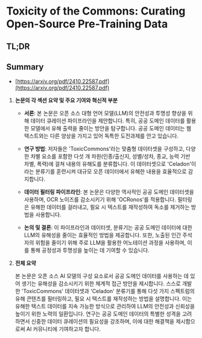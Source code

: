 # Toxicity of the Commons: Curating Open-Source Pre-Training Data
## TL;DR
## Summary
- [https://arxiv.org/pdf/2410.22587.pdf](https://arxiv.org/pdf/2410.22587.pdf)

1. **논문의 각 섹션 요약 및 주요 기여와 혁신적 부분**

   - **서론**: 본 논문은 오픈 소스 대형 언어 모델(LLM)의 안전성과 투명성 향상을 위해 데이터 큐레이션 파이프라인을 제안합니다. 특히, 공공 도메인 데이터를 활용한 모델에서 유해 출력을 줄이는 방안을 탐구합니다. 공공 도메인 데이터는 웹 텍스트와는 다른 양상을 가지고 있어 독특한 도전과제를 안고 있습니다.
   
   - **연구 방법**: 저자들은 'ToxicCommons'라는 맞춤형 데이터셋을 구성하고, 다양한 차별 요소를 포함한 다섯 개 차원(인종/출신지, 성별/성차, 종교, 능력 기반 차별, 폭력)에 걸쳐 내용의 유해도를 분류합니다. 이 데이터셋으로 'Celadon'이라는 분류기를 훈련시켜 대규모 오픈 데이터에서 유해한 내용을 효율적으로 감지합니다.
   
   - **데이터 필터링 파이프라인**: 본 논문은 다양한 역사적인 공공 도메인 데이터셋을 사용하며, OCR 노이즈를 감소시키기 위해 'OCRonos'를 적용합니다. 필터링은 유해한 데이터를 걸러내고, 필요 시 텍스트를 재작성하여 독소를 제거하는 방법을 사용합니다.
   
   - **논의 및 결론**: 이 파이프라인과 데이터셋, 분류기는 공공 도메인 데이터에 대한 LLM의 유해성을 줄이는 효율적인 방법을 제공합니다. 또한, 노출된 인간 주석자의 위험을 줄이기 위해 주로 LLM을 활용한 어노테이션 과정을 사용하며, 이를 통해 공정성과 투명성을 높이는 데 기여할 수 있습니다.

2. **전체 요약**

   본 논문은 오픈 소스 AI 모델의 구성 요소로서 공공 도메인 데이터를 사용하는 데 있어 생기는 유해성을 감소시키기 위한 체계적 접근 방안을 제시합니다. 스스로 개발한 'ToxicCommons' 데이터셋과 'Celadon' 분류기를 통해 다섯 가지 스펙트럼의 유해 콘텐츠를 필터링하고, 필요 시 텍스트를 재작성하는 방법을 설명합니다. 이는 유해한 텍스트 데이터를 지속 가능한 방식으로 관리하여 LLM의 안전성과 신뢰성을 높이기 위한 노력의 일환입니다. 연구는 공공 도메인 데이터의 특별한 성격을 고려하면서 신중한 데이터 큐레이션의 필요성을 강조하며, 이에 대한 해결책을 제시함으로써 AI 커뮤니티에 기여하고자 합니다.